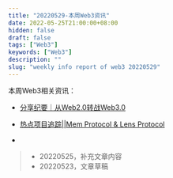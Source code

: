 ```yaml
---
title: "20220529-本周Web3资讯"
date: 2022-05-25T21:00:00+08:00
hidden: false
draft: false
tags: ["Web3"]
keywords: ["Web3"]
description: ""
slug: "weekly info report of web3 20220529"
---
```


本周Web3相关资讯：

- [分享纪要｜从Web2.0转战Web3.0](https://mp.weixin.qq.com/s/cabiTHE0C6oAS1P8gICFKA)

- [热点项目追踪||Mem Protocol & Lens Protocol](https://mp.weixin.qq.com/s/hRe_UFWUEUOqui7p954mPA)

- 




> - 20220525，补充文章内容
> - 20220523，文章草稿
